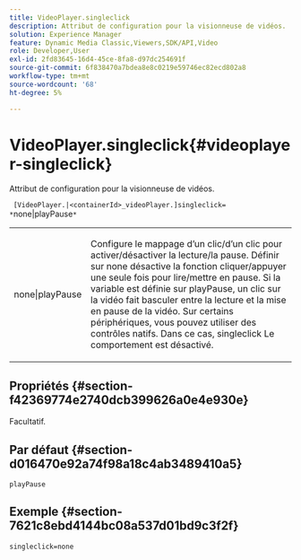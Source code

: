 ```yaml
---
title: VideoPlayer.singleclick
description: Attribut de configuration pour la visionneuse de vidéos.
solution: Experience Manager
feature: Dynamic Media Classic,Viewers,SDK/API,Video
role: Developer,User
exl-id: 2fd83645-16d4-45ce-8fa8-d97dc254691f
source-git-commit: 6f838470a7bdea8e8c0219e59746ec82ecd802a8
workflow-type: tm+mt
source-wordcount: '68'
ht-degree: 5%

---
```


# VideoPlayer.singleclick{#videoplayer-singleclick}

Attribut de configuration pour la visionneuse de vidéos.

` [VideoPlayer.|<containerId>_videoPlayer.]singleclick= *`none|playPause`*`

<table id="table_C616483932C2482CA9794DDD7313FD7C"> 
 <tbody> 
  <tr> 
   <td colname="col1"> <p> <span class="codeph"> <span class="varname"> none|playPause</span> </span> </p> </td> 
   <td colname="col2"> <p> Configure le mappage d’un clic/d’un clic pour activer/désactiver la lecture/la pause. Définir sur <span class="codeph"> none</span> désactive la fonction cliquer/appuyer une seule fois pour lire/mettre en pause. Si la variable est définie sur <span class="codeph"> playPause</span>, un clic sur la vidéo fait basculer entre la lecture et la mise en pause de la vidéo. Sur certains périphériques, vous pouvez utiliser des contrôles natifs. Dans ce cas, <span class="codeph"> singleclick</span> Le comportement est désactivé. </p> </td> 
  </tr> 
 </tbody> 
</table>

## Propriétés {#section-f42369774e2740dcb399626a0e4e930e}

Facultatif.

## Par défaut {#section-d016470e92a74f98a18c4ab3489410a5}

`playPause`

## Exemple {#section-7621c8ebd4144bc08a537d01bd9c3f2f}

```
singleclick=none
```
